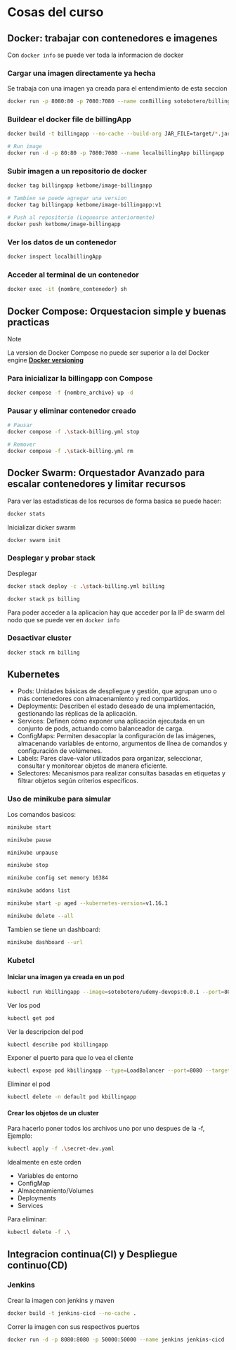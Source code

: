 # Cosas del curso

## Docker: trabajar con contenedores e imagenes

Con `docker info` se puede ver toda la informacion de docker

### Cargar una imagen directamente ya hecha

Se trabaja con una imagen ya creada para el entendimiento de esta seccion

```bash
docker run -p 8080:80 -p 7080:7080 --name conBilling sotobotero/billingapp
```

### Buildear el docker file de billingApp

```bash
docker build -t billingapp --no-cache --build-arg JAR_FILE=target/*.jar .

# Run image
docker run -d -p 80:80 -p 7080:7080 --name localbillingApp billingapp
```

### Subir imagen a un repositorio de docker

```bash
docker tag billingapp ketbome/image-billingapp

# Tambien se puede agregar una version
docker tag billingapp ketbome/image-billingapp:v1

# Push al repositorio (Loguearse anteriormente)
docker push ketbome/image-billingapp
```

### Ver los datos de un contenedor

```bash
docker inspect localbillingApp
```

### Acceder al terminal de un contenedor

```bash
docker exec -it {nombre_contenedor} sh
```

## Docker Compose: Orquestacion simple y buenas practicas

> [!NOTE]
> La version de Docker Compose no puede ser superior a la del Docker engine **[Docker versioning](https://docs.docker.com/compose/compose-file/compose-versioning/)**

### Para inicializar la billingapp con Compose

```bash
docker compose -f {nombre_archivo} up -d
```

### Pausar y eliminar contenedor creado

```bash
# Pausar
docker compose -f .\stack-billing.yml stop

# Remover
docker compose -f .\stack-billing.yml rm
```

## Docker Swarm: Orquestador Avanzado para escalar contenedores y limitar recursos

Para ver las estadisticas de los recursos de forma basica se puede hacer:

```bash
docker stats
```

Inicializar dicker swarm

```bash
docker swarm init
```

### Desplegar y probar stack

Desplegar

```bash
docker stack deploy -c .\stack-billing.yml billing

docker stack ps billing
```

Para poder acceder a la aplicacion hay que acceder por la IP de swarm del nodo que se puede ver en `docker info`

### Desactivar cluster

```bash
docker stack rm billing
```

## Kubernetes

- Pods: Unidades básicas de despliegue y gestión, que agrupan uno o más contenedores con almacenamiento y red compartidos.
- Deployments: Describen el estado deseado de una implementación, gestionando las réplicas de la aplicación.
- Services: Definen cómo exponer una aplicación ejecutada en un conjunto de pods, actuando como balanceador de carga.
- ConfigMaps: Permiten desacoplar la configuración de las imágenes, almacenando variables de entorno, argumentos de línea de comandos y configuración de volúmenes.
- Labels: Pares clave-valor utilizados para organizar, seleccionar, consultar y monitorear objetos de manera eficiente.
- Selectores: Mecanismos para realizar consultas basadas en etiquetas y filtrar objetos según criterios específicos.

### Uso de minikube para simular

Los comandos basicos:

```bash
minikube start

minikube pause

minikube unpause

minikube stop

minikube config set memory 16384

minikube addons list

minikube start -p aged --kubernetes-version=v1.16.1

minikube delete --all
```

Tambien se tiene un dashboard:

```bash
minikube dashboard --url
```

### Kubetcl

#### Iniciar una imagen ya creada en un pod

```bash
kubectl run kbillingapp --image=sotobotero/udemy-devops:0.0.1 --port=80 80
```

Ver los pod

```bash
kubectl get pod
```

Ver la descripcion del pod

```bash
kubectl describe pod kbillingapp
```

Exponer el puerto para que lo vea el cliente

```bash
kubectl expose pod kbillingapp --type=LoadBalancer --port=8080 --target-port=80
```

Eliminar el pod

```bash
kubectl delete -n default pod kbillingapp
```

#### Crear los objetos de un cluster

Para hacerlo poner todos los archivos uno por uno despues de la -f, Ejemplo:

```bash
kubectl apply -f .\secret-dev.yaml
```

Idealmente en este orden

- Variables de entorno
- ConfigMap
- Almacenamiento/Volumes
- Deployments
- Services

Para eliminar:

```bash
kubectl delete -f .\
```

## Integracion continua(CI) y Despliegue continuo(CD)

### Jenkins

Crear la imagen con jenkins y maven

```bash
docker build -t jenkins-cicd --no-cache .
```

Correr la imagen con sus respectivos puertos

```bash
docker run -d -p 8080:8080 -p 50000:50000 --name jenkins jenkins-cicd
```
